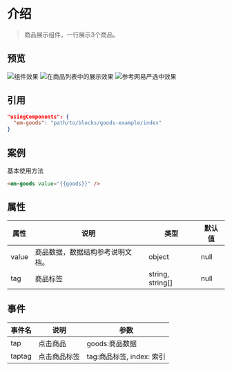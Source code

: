 
# 介绍

> 商品展示组件，一行展示3个商品。

## 预览
![组件效果](image/snape1.png)
![在商品列表中的展示效果](image/snape2.png)
![参考网易严选中效果](image/snape3.png)

## 引用
```json
"usingComponents": {
  "em-goods": "path/to/blocks/goods-example/index"
}
```

## 案例

基本使用方法
```html
<em-goods value="{{goods}}" />
```

## 属性

| 属性 | 说明 | 类型 | 默认值 |
| --- | --- | --- | --- |
| value | 商品数据，数据结构参考说明文档。 | object | null |
| tag | 商品标签 | string, string[] | null |


## 事件

|事件名	| 说明 | 参数|
| --- | --- | --- |
|tap	| 点击商品 | goods:商品数据|
|taptag	| 点击商品标签 | tag:商品标签, index: 索引|